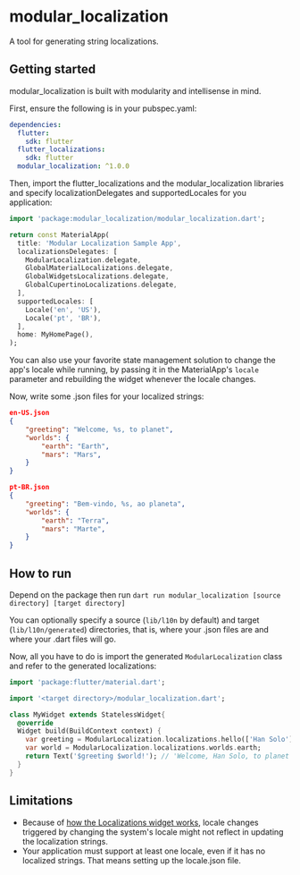 # modular_localization

A tool for generating string localizations.

## Getting started

modular_localization is built with modularity and intellisense in mind.

First, ensure the following is in your pubspec.yaml:
```yaml
dependencies:
  flutter:
    sdk: flutter
  flutter_localizations:
    sdk: flutter
  modular_localization: ^1.0.0    
```

Then, import the flutter_localizations and the modular_localization libraries and specify localizationDelegates and supportedLocales for you application:

```dart
import 'package:modular_localization/modular_localization.dart';

return const MaterialApp(
  title: 'Modular Localization Sample App',
  localizationsDelegates: [
    ModularLocalization.delegate,
    GlobalMaterialLocalizations.delegate,
    GlobalWidgetsLocalizations.delegate,
    GlobalCupertinoLocalizations.delegate,
  ],
  supportedLocales: [
    Locale('en', 'US'),
    Locale('pt', 'BR'),
  ],
  home: MyHomePage(),
);
```

You can also use your favorite state management solution to change the app's locale while running, by passing it in the MaterialApp's `locale` parameter and rebuilding the widget whenever the locale changes.

Now, write some .json files for your localized strings:

```json
en-US.json
{
    "greeting": "Welcome, %s, to planet",
    "worlds": {
        "earth": "Earth",
        "mars": "Mars",
    }
}
```

```json
pt-BR.json
{
    "greeting": "Bem-vindo, %s, ao planeta",
    "worlds": {
        "earth": "Terra",
        "mars": "Marte",
    }
}
```

## How to run

Depend on the package then run `dart run modular_localization [source directory] [target directory]`

You can optionally specify a source (`lib/l10n` by default) and target (`lib/l10n/generated`) directories, that is, where your .json files are and where your .dart files will go.

Now, all you have to do is import the generated `ModularLocalization` class and refer to the generated localizations:

```dart
import 'package:flutter/material.dart';

import '<target directory>/modular_localization.dart';

class MyWidget extends StatelessWidget{
  @override
  Widget build(BuildContext context) {
    var greeting = ModularLocalization.localizations.hello(['Han Solo']);
    var world = ModularLocalization.localizations.worlds.earth;
    return Text('$greeting $world!'); // 'Welcome, Han Solo, to planet Earth!' or 'Bem-vindo, Han Solo, ao planeta Terra!' depending on the device's target Locale.
  }
}
```

## Limitations

+ Because of [how the Localizations widget works](https://docs.flutter.dev/accessibility-and-localization/internationalization), locale changes triggered by changing the system's locale might not reflect in updating the localization strings.
+ Your application must support at least one locale, even if it has no localized strings. That means setting up the locale.json file.